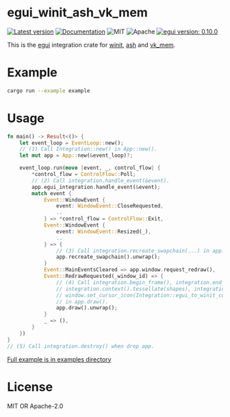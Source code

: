 # egui_winit_ash_vk_mem

[![Latest version](https://img.shields.io/crates/v/egui_winit_ash_vk_mem.svg)](https://crates.io/crates/egui_winit_ash_vk_mem)
[![Documentation](https://docs.rs/egui_winit_ash_vk_mem/badge.svg)](https://docs.rs/egui_winit_ash_vk_mem)
![MIT](https://img.shields.io/badge/license-MIT-blue.svg)
![Apache](https://img.shields.io/badge/license-Apache-blue.svg)
[![egui version: 0.10.0](https://img.shields.io/badge/egui%20version-0.10.0-orange)](https://docs.rs/egui/0.10.0/egui/index.html)

This is the [egui](https://github.com/emilk/egui) integration crate for
[winit](https://github.com/rust-windowing/winit), [ash](https://github.com/MaikKlein/ash)
and [vk_mem](https://github.com/gwihlidal/vk-mem-rs).

# Example

```sh
cargo run --example example
```

# Usage

```rust
fn main() -> Result<()> {
    let event_loop = EventLoop::new();
    // (1) Call Integration::new() in App::new().
    let mut app = App::new(&event_loop)?;

    event_loop.run(move |event, _, control_flow| {
        *control_flow = ControlFlow::Poll;
        // (2) Call integration.handle_event(&event).
        app.egui_integration.handle_event(&event);
        match event {
            Event::WindowEvent {
                event: WindowEvent::CloseRequested,
                ..
            } => *control_flow = ControlFlow::Exit,
            Event::WindowEvent {
                event: WindowEvent::Resized(_),
                ..
            } => {
                // (3) Call integration.recreate_swapchain(...) in app.recreate_swapchain().
                app.recreate_swapchain().unwrap();
            }
            Event::MainEventsCleared => app.window.request_redraw(),
            Event::RedrawRequested(_window_id) => {
                // (4) Call integration.begin_frame(), integration.end_frame(),
                // integration.context().tessellate(shapes), integration.paint(...) and
                // window.set_cursor_icon(Integration::egui_to_winit_cursor_icon(cursor_icon))
                // in app.draw().
                app.draw().unwrap();
            }
            _ => (),
        }
    })
}
// (5) Call integration.destroy() when drop app.
```

[Full example is in examples directory](https://github.com/MatchaChoco010/egui_winit_ash_vk_mem/tree/main/examples/example)

# License

MIT OR Apache-2.0
